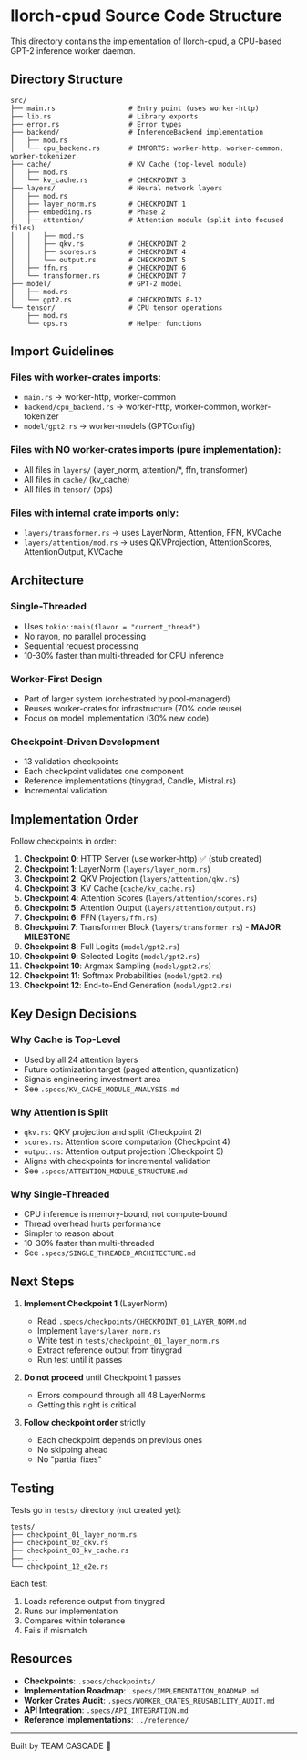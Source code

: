 # llorch-cpud Source Code Structure

This directory contains the implementation of llorch-cpud, a CPU-based GPT-2 inference worker daemon.

## Directory Structure

```
src/
├── main.rs                  # Entry point (uses worker-http)
├── lib.rs                   # Library exports
├── error.rs                 # Error types
├── backend/                 # InferenceBackend implementation
│   ├── mod.rs
│   └── cpu_backend.rs       # IMPORTS: worker-http, worker-common, worker-tokenizer
├── cache/                   # KV Cache (top-level module)
│   ├── mod.rs
│   └── kv_cache.rs          # CHECKPOINT 3
├── layers/                  # Neural network layers
│   ├── mod.rs
│   ├── layer_norm.rs        # CHECKPOINT 1
│   ├── embedding.rs         # Phase 2
│   ├── attention/           # Attention module (split into focused files)
│   │   ├── mod.rs
│   │   ├── qkv.rs           # CHECKPOINT 2
│   │   ├── scores.rs        # CHECKPOINT 4
│   │   └── output.rs        # CHECKPOINT 5
│   ├── ffn.rs               # CHECKPOINT 6
│   └── transformer.rs       # CHECKPOINT 7
├── model/                   # GPT-2 model
│   ├── mod.rs
│   └── gpt2.rs              # CHECKPOINTS 8-12
└── tensor/                  # CPU tensor operations
    ├── mod.rs
    └── ops.rs               # Helper functions
```

## Import Guidelines

### Files with worker-crates imports:
- `main.rs` → worker-http, worker-common
- `backend/cpu_backend.rs` → worker-http, worker-common, worker-tokenizer
- `model/gpt2.rs` → worker-models (GPTConfig)

### Files with NO worker-crates imports (pure implementation):
- All files in `layers/` (layer_norm, attention/*, ffn, transformer)
- All files in `cache/` (kv_cache)
- All files in `tensor/` (ops)

### Files with internal crate imports only:
- `layers/transformer.rs` → uses LayerNorm, Attention, FFN, KVCache
- `layers/attention/mod.rs` → uses QKVProjection, AttentionScores, AttentionOutput, KVCache

## Architecture

### Single-Threaded
- Uses `tokio::main(flavor = "current_thread")`
- No rayon, no parallel processing
- Sequential request processing
- 10-30% faster than multi-threaded for CPU inference

### Worker-First Design
- Part of larger system (orchestrated by pool-managerd)
- Reuses worker-crates for infrastructure (70% code reuse)
- Focus on model implementation (30% new code)

### Checkpoint-Driven Development
- 13 validation checkpoints
- Each checkpoint validates one component
- Reference implementations (tinygrad, Candle, Mistral.rs)
- Incremental validation

## Implementation Order

Follow checkpoints in order:

1. **Checkpoint 0**: HTTP Server (use worker-http) ✅ (stub created)
2. **Checkpoint 1**: LayerNorm (`layers/layer_norm.rs`)
3. **Checkpoint 2**: QKV Projection (`layers/attention/qkv.rs`)
4. **Checkpoint 3**: KV Cache (`cache/kv_cache.rs`)
5. **Checkpoint 4**: Attention Scores (`layers/attention/scores.rs`)
6. **Checkpoint 5**: Attention Output (`layers/attention/output.rs`)
7. **Checkpoint 6**: FFN (`layers/ffn.rs`)
8. **Checkpoint 7**: Transformer Block (`layers/transformer.rs`) - **MAJOR MILESTONE**
9. **Checkpoint 8**: Full Logits (`model/gpt2.rs`)
10. **Checkpoint 9**: Selected Logits (`model/gpt2.rs`)
11. **Checkpoint 10**: Argmax Sampling (`model/gpt2.rs`)
12. **Checkpoint 11**: Softmax Probabilities (`model/gpt2.rs`)
13. **Checkpoint 12**: End-to-End Generation (`model/gpt2.rs`)

## Key Design Decisions

### Why Cache is Top-Level
- Used by all 24 attention layers
- Future optimization target (paged attention, quantization)
- Signals engineering investment area
- See `.specs/KV_CACHE_MODULE_ANALYSIS.md`

### Why Attention is Split
- `qkv.rs`: QKV projection and split (Checkpoint 2)
- `scores.rs`: Attention score computation (Checkpoint 4)
- `output.rs`: Attention output projection (Checkpoint 5)
- Aligns with checkpoints for incremental validation
- See `.specs/ATTENTION_MODULE_STRUCTURE.md`

### Why Single-Threaded
- CPU inference is memory-bound, not compute-bound
- Thread overhead hurts performance
- Simpler to reason about
- 10-30% faster than multi-threaded
- See `.specs/SINGLE_THREADED_ARCHITECTURE.md`

## Next Steps

1. **Implement Checkpoint 1** (LayerNorm)
   - Read `.specs/checkpoints/CHECKPOINT_01_LAYER_NORM.md`
   - Implement `layers/layer_norm.rs`
   - Write test in `tests/checkpoint_01_layer_norm.rs`
   - Extract reference output from tinygrad
   - Run test until it passes

2. **Do not proceed** until Checkpoint 1 passes
   - Errors compound through all 48 LayerNorms
   - Getting this right is critical

3. **Follow checkpoint order** strictly
   - Each checkpoint depends on previous ones
   - No skipping ahead
   - No "partial fixes"

## Testing

Tests go in `tests/` directory (not created yet):

```
tests/
├── checkpoint_01_layer_norm.rs
├── checkpoint_02_qkv.rs
├── checkpoint_03_kv_cache.rs
├── ...
└── checkpoint_12_e2e.rs
```

Each test:
1. Loads reference output from tinygrad
2. Runs our implementation
3. Compares within tolerance
4. Fails if mismatch

## Resources

- **Checkpoints**: `.specs/checkpoints/`
- **Implementation Roadmap**: `.specs/IMPLEMENTATION_ROADMAP.md`
- **Worker Crates Audit**: `.specs/WORKER_CRATES_REUSABILITY_AUDIT.md`
- **API Integration**: `.specs/API_INTEGRATION.md`
- **Reference Implementations**: `../reference/`

---

Built by TEAM CASCADE 🌊
